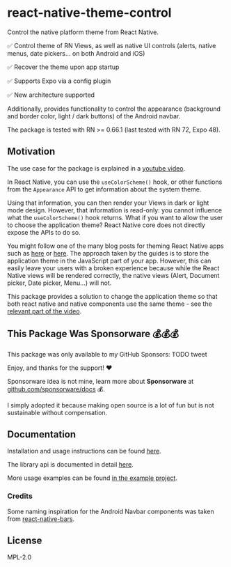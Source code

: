 # react-native-theme-control

Control the native platform theme from React Native.

✅ Control theme of RN Views, as well as native UI controls (alerts, native menus, date pickers... on both Android and iOS)

✅ Recover the theme upon app startup

✅ Supports Expo via a config plugin

✅ New architecture supported

Additionally, provides functionality to control the appearance (background and border color, light / dark buttons) of the Android navbar.

The package is tested with RN >= 0.66.1 (last tested with RN 72, Expo 48).

## Motivation

The use case for the package is explained in a [youtube video](https://youtu.be/NNYQj_T0Sf8).

In React Native, you can use the `useColorScheme()` hook, or other functions from the `Appearance` API to get information about the system theme.

Using that information, you can then render your Views in dark or light mode design. However, that information is read-only: you cannot influence what the `useColorScheme()` hook returns. What if you want to allow the user to choose the application theme? React Native core does not directly expose the APIs to do so.

You might follow one of the many blog posts for theming React Native apps such as [here](https://blog.logrocket.com/comprehensive-guide-dark-mode-react-native/#dark-mode-react-native-using-context-api) or [here](https://medium.com/@ratebseirawan/react-native-dark-mode-done-right-13f83b39a4ca). The approach taken by the guides is to store the application theme in the JavaScript part of your app. However, this can easily leave your users with a broken experience because while the React Native views will be rendered correctly, the native views (Alert, Document picker, Date picker, Menu...) will not.

This package provides a solution to change the application theme so that both react native and native components use the same theme - see the [relevant part of the video](https://youtu.be/NNYQj_T0Sf8?t=73).


## This Package Was Sponsorware 💰💰💰

This package was only available to my GitHub Sponsors: TODO tweet

Enjoy, and thanks for the support! ❤️

Sponsorware idea is not mine, learn more about **Sponsorware** at [github.com/sponsorware/docs](https://github.com/sponsorware/docs) 💰.

I simply adopted it because making open source is a lot of fun but is not sustainable without compensation.

## Documentation

Installation and usage instructions can be found [here](./docs/install.md).

The library api is documented in detail [here](./docs/readme-internal.md).

More usage examples can be found [in the example project](./example).

### Credits

Some naming inspiration for the Android Navbar components was taken from [react-native-bars](https://github.com/zoontek/react-native-bars).

## License

MPL-2.0
